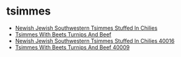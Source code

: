 # tsimmes

 * [Newish Jewish Southwestern Tsimmes Stuffed In Chilies](../../index/n/newish-jewish-southwestern-tsimmes-stuffed-in-chilies-40016.json)
 * [Tsimmes With Beets Turnips And Beef](../../index/t/tsimmes-with-beets-turnips-and-beef-40009.json)
 * [Newish Jewish Southwestern Tsimmes Stuffed In Chilies 40016](../../index/n/newish-jewish-southwestern-tsimmes-stuffed-in-chilies-40016.json)
 * [Tsimmes With Beets Turnips And Beef 40009](../../index/t/tsimmes-with-beets-turnips-and-beef-40009.json)
